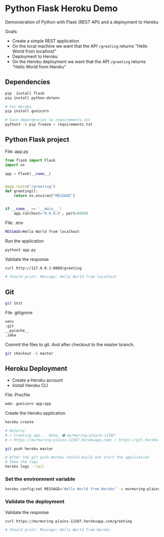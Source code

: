 # Python Flask Heroku Demo

Demonstration of Python with Flask (REST API) and a deployment to Heroku

Goals:
- Create a simple REST application
- On the local machine we want that the API `/greeting` returns "Hello World from localhost"
- Deployment to Heroku
- On the Heroku deployment we want that the API `/greeting` returns "Hello World from Heroku"

## Dependencies

```bash
pip  install flask
pip install python-dotenv

# For Heroku
pip install gunicorn

# Save dependencies to requirements.txt
python3 -m pip freeze > requirements.txt
```

## Python Flask project

File: app.py
```python
from flask import Flask
import os

app = Flask(__name__)


@app.route("/greeting")
def greeting():
    return os.environ["MESSAGE"]


if __name__ == '__main__':
    app.run(host='0.0.0.0', port=8080)
```

File: .env
```bash
MESSAGE=Hello World from localhost
```

Run the application
```bash
python3 app.py
```

Validate the response
```bash
curl http://127.0.0.1:8080/greeting

# Should print: Message: Hello World from localhost
```

## Git

```bash
git init
```

File .gitignore
```bash
venv
.git
__pycache__
.idea
```

Commit the files to git. And after checkout to the master branch.

```bash
git checkout -b master
```

## Heroku Deployment

- Create a Heroku account
- Install Heroku CLI

File: Procfile
```bash
web: gunicorn app:app
```

Create the Heroku application
```bash
heroku create

# Returns
# > Creating app... done, ⬢ murmuring-plains-11587
# > https://murmuring-plains-11587.herokuapp.com/ | https://git.heroku.com/murmuring-plains-11587.git

git push heroku master

# After the git push Heroku should build and start the application
# Show the logs
heroku logs --tail
```

### Set the environment variable

```bash
heroku config:set MESSAGE="Hello World from Heroku" -a murmuring-plains-11587
```

### Validate the deployment

Validate the response
```bash
curl https://murmuring-plains-11587.herokuapp.com/greeting

# Should print: Message: Hello World from Heroku
```